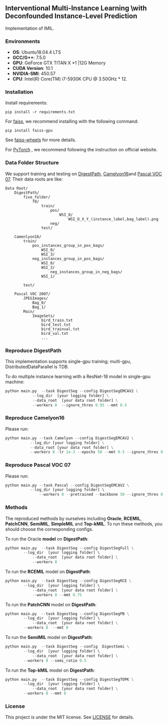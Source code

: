 ## Interventional Multi-Instance Learning \\with Deconfounded Instance-Level Prediction

Implementation  of IMIL.

### Environments

- **OS**: Ubuntu18.04.4 LTS
- **GCC/G++**: 7.5.0
- **GPU**: GeForce GTX TITAN X *1 |12G Memory
- **CUDA Version**: 10.1
- **NVIDIA-SMI**: 450.57
- **CPU**: Intel(R) Core(TM) i7-5930K CPU @ 3.50GHz * 12.

### Installation

Install requirements:
```
pip install -r requirements.txt
```

For [faiss](https://github.com/facebookresearch/faiss), we recommend installing with the following command:

```
pip install faiss-gpu
```

See [faiss-wheels](https://github.com/kyamagu/faiss-wheels) for more details.

For [PyTorch](https://pytorch.org/) , we recommend following the instruction on official website.

### Data Folder Structure

We support training and testing on [DigestPath](https://digestpath2019.grand-challenge.org/), [Camelyon16](https://camelyon16.grand-challenge.org/)and [Pascal VOC 07](http://host.robots.ox.ac.uk/pascal/VOC/voc2007/). Their data roots are like:

```
Data Root/
	DigestPath/
		five_folder/
			f0/
				train/
				    pos/
				    	WSI_0/
			    			WSI_O_X_Y_(instance_label,bag_label).png
				    neg/
				test/
            	
	Camenlyon16/
		train/
			pos_instances_group_in_pos_bags/
				WSI_0/
				WSI_3/
   		 	neg_instances_group_in_pos_bags/
				WSI_0/
				WSI_3/
            		neg_instances_group_in_neg_bags/
				WSI_1/
                
		test/
		
	Pascal VOC 2007/
		JPEGImages/
		    Bag_0/
		    Bag_1/
		Main/
			ImageSets/
				bird_train.txt
				bird_test.txt
				bird_trainval.txt
				bird_val.txt
				...
```

### Reproduce DigestPath

This implementation supports single-gpu training; multi-gpu, DistributedDataParallel is  TDB.

To do multiple instance learning with a ResNet-18 model  in single-gpu machine:
```python
python main.py  --task DigestSeg --config DigestSegEMCAV2 \
	        --log_dir  [your logging folder] \
	        --data_root  [your data root folder] \
	        --workers 8  --ignore_thres 0.95 --mmt 0.5 
```
### Reproduce Camelyon16

Please run:

```python
python main.py --task Camelyon --config DigestSegEMCAV2 \
	       --log_dir [your logging folder] \
	       --data_root [your data root folder] \
	       --workers 8 -lr 1e-3 --epochs 50 --mmt 0.5 --ignore_thres 0.95 
```

### Reproduce Pascal VOC 07

Please run:

```python
python main.py --task Pascal --config DigestSegEMCAV2 \
	       --log_dir [your logging folder] \ 
               --workers 8 --pretrained --backbone 50 --ignore_thres 0.95 --mmt 0.5
```




### Methods

The reproduced methods by ourselves including **Oracle**, **RCEMIL**, **PatchCNN**, **SemiMIL**, **SimpleMIL** and **Top-kMIL**. To run these methods, you should choose the corresponding configs.

To run the Oracle **model** on **DigestPath**:

```python
python main.py  --task DigestSeg --config DigestSegFull \
		--log_dir  [your logging folder] \  
	        --data_root  [your data root folder] \
	        --workers 8 
```

To  run the **RCEMIL** model on **DigestPath**:

```python
python main.py  --task DigestSeg --config DigestSegRCE \
		--log_dir  [your logging folder] \  
	        --data_root  [your data root folder] \
	        --workers 8 --mmt 0.75 
```

To  run the **PatchCNN** model on **DigestPath**:

```python
python main.py  --task DigestSeg --config DigestSegPB \
		--log_dir  [your logging folder] \  
	        --data_root  [your data root folder] \
		--workers 8  --mmt 0 
```

To  run the **SemiMIL** model on **DigestPath**:

```python
python main.py  --task DigestSeg --config  DigestSemi \
		--log_dir  [your logging folder] \  
	        --data_root  [your data root folder] \
		--workers 8 --semi_ratio 0.5
```

To  run the **Top-kMIL** model on **DigestPath**:

```python
python main.py  --task DigestSeg --config DigestSegTOPK \
		--log_dir  [your logging folder] \  
	        --data_root  [your data root folder] \
		--workers 8 --mmt 0 
```




### License

This project is under the MIT license. See [LICENSE](LICENSE) for details.




